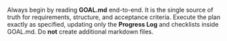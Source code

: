 Always begin by reading **GOAL.md** end-to-end. It is the single source of truth for requirements, structure, and acceptance criteria. Execute the plan exactly as specified, updating only the **Progress Log** and checklists inside GOAL.md. Do **not** create additional markdown files.
